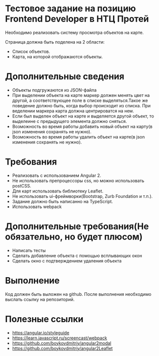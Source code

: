 # Тестовое задание на позицию Frontend Developer в НТЦ Протей

Необходимо реализовать систему просмотра объектов на карте. 

Страница должна быть поделена на 2 области:

*	Список объектов.
*	Карта, на которой отображаются объекты.

# Дополнительные сведения
* Объекты подгружаются из JSON-файла
* При выделении объекта на карте маркер должен менять цвет на другой, а соответствующее поле в списке выделяться.Такое же поведение должно быть, когда выбор происходит из списка. При веделении маркера карта должна центрироватся на нем.
* Если был выделен объект на карте и выделяется другой объект, то выделеине с предыдущего элемента должно сняться.
* Возможность во время работы добавить новый объект на карту(в json изменения сохранять не нужно).
* Возможность во время работы удалить объект на карте(в json изменения сохранять не нужно).

# Требования

* Реализовать с использованием Angular 2.
* Не использовать препроцессоры css, но можно использовать postCSS.
* Для карт использовать библиотеку Leaflet.
* Не использовать ui-фреймворки(Bootstrap, Zurb Foundation и т.п.).
* Задание должно быть написанно на TypeScript.
* Использовать webpack

# Дополнительные требования(Не обязательно, но будет плюсом)
* Написать тесты
* Сделать добавление объекта с помощью всплывающих окон
* Сделать окно с подтверждением удаления объекта

# Выполнение
Код должен быть выложен на github. После выполнения необходимо выслать ссылку на репозиторий.

# Полезные ссылки

* https://angular.io/styleguide
* https://learn.javascript.ru/screencast/webpack
* https://github.com/boykovdmitriy/angular2modal
* https://github.com/boykovdmitriy/angular2Leaflet


